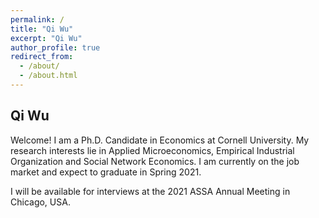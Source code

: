 ```yaml
---
permalink: /
title: "Qi Wu"
excerpt: "Qi Wu"
author_profile: true
redirect_from: 
  - /about/
  - /about.html
---
```


Qi Wu
------

Welcome! I am a Ph.D. Candidate in Economics at Cornell University. My research interests lie in Applied Microeconomics, Empirical Industrial Organization and Social Network Economics. I am currently on the job market and expect to graduate in Spring 2021.

I will be available for interviews at the 2021 ASSA Annual Meeting in Chicago, USA.

